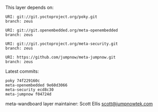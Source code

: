 This layer depends on:

    URI: git://git.yoctoproject.org/poky.git
    branch: zeus

    URI: git://git.openembedded.org/meta-openembedded
    branch: zeus

    URI: git://git.yoctoproject.org/meta-security.git
    branch: zeus

    URI: https://github.com/jumpnow/meta-jumpnow.git
    branch: zeus

Latest commits:

    poky 74f229160c
    meta-openembedded 9e60d3066
    meta-security ecd8c30
    meta-jumpnow f04724d

meta-wandboard layer maintainer: Scott Ellis <scott@jumpnowtek.com>
